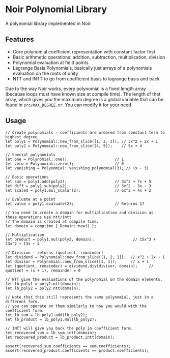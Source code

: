 # Noir Polynomial Library

A polynomial library implemented in Noir.

## Features

- Core polynomial coefficient representation with constant factor first
- Basic arithmetic operations: addition, subtraction, multiplication, division
- Polynomial evaluation at field points
- Lagrange Basis Polynomials, basically just arrays of a polynomials evaluation on the roots of unity
- NTT and INTT to go from coefficient basis to lagrange basis and back

Due to the way Noir works, every polynomial is a fixed length array (because loops must have known size at compile time). The length of that array, which gives you the maximum degree is a global variable that can be found in `src/MAX_DEGREE.nr`. You can modify it for your need


## Usage

```noir
// Create polynomials - coefficients are ordered from constant term to highest degree
let poly1 = Polynomial::new_from_slice([1, 2, 3]); // 3x^2 + 2x + 1
let poly2 = Polynomial::new_from_slice([4, 5]);    // 5x + 4

// Special polynomials
let one = Polynomial::one();                    // 1
let zero = Polynomial::zero();                  // 0
let vanishing = Polynomial::vanishing_polynomial(3); // (x - 3)

// Basic operations
let sum = poly1.add(poly2);                     // 3x^2 + 7x + 5
let diff = poly1.sub(poly2);                    // 3x^2 - 3x - 3
let scaled = poly1.mul_scalar(2);               // 6x^2 + 4x + 2

// Evaluate at a point
let value = poly1.evaluate(2);                  // Returns 17

// You need to create a domain for multiplication and division as these operations use ntt/intt
// The domain is created at compile time.
let domain = comptime { Domain::new() };

// Multiplication
let product = poly1.mul(poly2, domain);                 // 15x^3 + 23x^2 + 13x + 4

// Division - returns (quotient, remainder)
let dividend = Polynomial::new_from_slice([1, 2, 1]);  // x^2 + 2x + 1
let divisor = Polynomial::new_from_slice([1, 1]);      // x + 1
let (quotient, remainder) = dividend.div(divisor, domain);     // quotient = (x + 1), remainder = 0

// NTT give the evaluations of the polynomial on the domain elements.
let lb_poly1 = poly1.ntt(domain);
let lb_poly2 = poly2.ntt(domain);

// Note that this still represents the same polynomial, just in a different form.
// you can operate on them similarly to how you would with the coefficient form.
let lb_sum = lb_poly1.add(lb_poly2);
let lb_product = lb_poly1.mul(lb_poly2);

// INTT will give you back the poly in coefficient form.
let recovered_sum = lb_sum.intt(domain);
let recovered_product = lb_product.intt(domain);

assert(recovered_sum.coefficients == sum.coefficients);
assert(recovered_product.coefficients == product.coefficients);
``` 